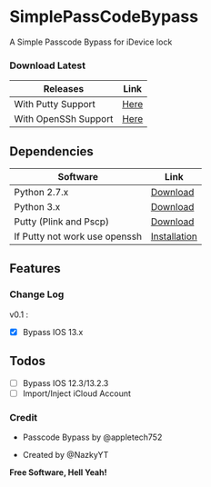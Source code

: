# SimplePassCodeBypass
A Simple Passcode Bypass for iDevice lock 

### Download Latest 

Releases | Link
---------|-----
With Putty Support | [Here](https://github.com/Nazky/SimplePassCodeBypass/releases/latest/download/SimplePassCodeBypass-PV.zip)
With OpenSSh Support | [Here](https://github.com/Nazky/SimplePassCodeBypass/releases/latest/download/SimplePassCodeBypass.zip)

## Dependencies

Software | Link
---------|-----
Python 2.7.x | [Download](https://www.python.org/downloads/release/python-2717/)
Python 3.x | [Download](https://www.python.org/downloads/release/python-382/)
Putty (Plink and Pscp) | [Download](https://www.chiark.greenend.org.uk/~sgtatham/putty/latest.html)
If Putty not work use openssh | [Installation](https://docs.microsoft.com/fr-fr/windows-server/administration/openssh/openssh_install_firstuse)

## Features

### Change Log 

v0.1 :

- [x] Bypass IOS 13.x

## Todos 

- [ ] Bypass IOS 12.3/13.2.3
- [ ] Import/Inject iCloud Account

### Credit

- Passcode Bypass by @appletech752

- Created by @NazkyYT


**Free Software, Hell Yeah!**


